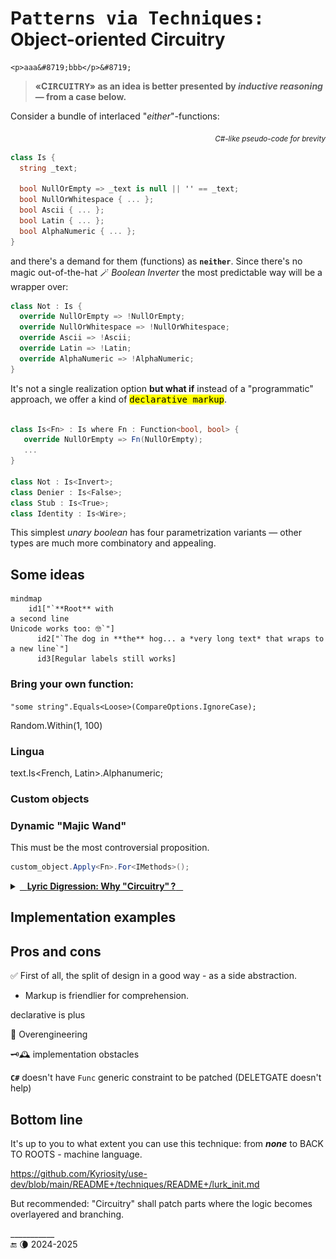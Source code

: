 # P<samp>atterns via Techniques:</samp> Object-oriented Circuitry

	<p>aaa&#8719;bbb</p>&#8719;

> __«C<samp>IRCUITRY</samp>» as an idea is better presented by _inductive reasoning_ &mdash; from a case below.__

Consider a bundle of interlaced "_either_"-functions:

<div align="right"><sub><i>C#-like pseudo-code for brevity</i></sub></div>

```csharp
class Is {
  string _text;

  bool NullOrEmpty => _text is null || '' == _text;
  bool NullOrWhitespace { ... };
  bool Ascii { ... };
  bool Latin { ... };
  bool AlphaNumeric { ... };
}

```

and there's a demand for them (functions) as **`neither`**. Since there's no magic out-of-the-hat 🪄 _Boolean Inverter_ the most predictable way will be a wrapper over:

```csharp
class Not : Is {
  override NullOrEmpty => !NullOrEmpty;
  override NullOrWhitespace => !NullOrWhitespace;
  override Ascii => !Ascii;
  override Latin => !Latin;
  override AlphaNumeric => !AlphaNumeric;
}
```

It's not a single realization option **but what if** instead of a "programmatic" approach, we offer a kind of <samp><mark>declarative markup</mark></samp>.

```csharp

class Is<Fn> : Is where Fn : Function<bool, bool> {
   override NullOrEmpty => Fn(NullOrEmpty);
   ...
}

class Not : Is<Invert>;
class Denier : Is<False>;
class Stub : Is<True>;
class Identity : Is<Wire>; 

```

This simplest _unary boolean_ has four parametrization variants &mdash; other types are much more combinatory and appealing.

## Some ideas 

```mermaid
mindmap
    id1["`**Root** with
a second line
Unicode works too: 🤓`"]
      id2["`The dog in **the** hog... a *very long text* that wraps to a new line`"]
      id3[Regular labels still works]
```

### Bring your own function:

`"some string".Equals<Loose>(CompareOptions.IgnoreCase);`

Random<ALGORITHM>.Within(1, 100)

### Lingua

text.Is<French, Latin>.Alphanumeric;

### Custom objects

### Dynamic "Majic Wand"

This must be the most controversial proposition.

```csharp
custom_object.Apply<Fn>.For<IMethods>();
```

<details><summary><a id="why-circuitry" /><ins>&nbsp;&nbsp;&nbsp;<b>Lyric Digression: Why "Circuitry"&thinsp;?</b>&nbsp;&nbsp;&nbsp;</ins></summary>

<table><tr valign="top"><td width="40%"><img alt="&nbsp;electrical circuit collage" src="../../../_rsc/img/illus/Circuitry.jpg" /></td><td>
  <p>You may have already grasped the similarities of the proposed solution to electric and electronic circuits and boards.</p>
  <ul>
  <li><code>Booleans</code> match logic gates .</li>
  <li><code>Numbers</code> &mdash; digital circuits.</li>
   <li><code>string</code> and classes are analogue electronics.</li>
  </ul>
  <p>Generic "markup" is like plugging elements on IO or onto circuits of a functional plate: direct, chaining, cascading, ...</p>
  <p>And the running code is the current. We are back to the roots (of machine language).</p>
</td></tr>
</table>

\___________</details>

## Implementation examples


## Pros and cons

✅ First of all, the split of design in a good way - as a side abstraction.

+ Markup is friendlier for comprehension.

declarative is plus

🛑 Overengineering

🗝️🕰️ implementation obstacles 

**`C#`** doesn't have `Func` generic constraint to be patched
 (DELETGATE doesn't help)


## Bottom line

It's up to you to what extent you can use this technique: from **_none_** to BACK TO ROOTS -  machine language.

https://github.com/Kyriosity/use-dev/blob/main/README+/techniques/README+/lurk_init.md

But recommended: "Circuitry" shall patch parts where the logic becomes overlayered and branching.

\___________\
🔚 🌘 2024-2025
